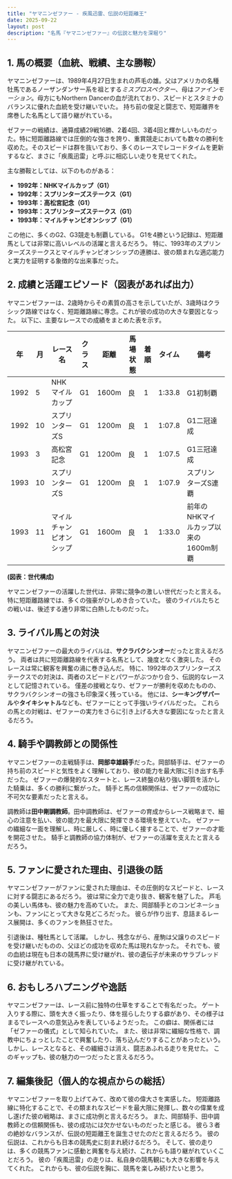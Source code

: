 ```yaml
---
title: "ヤマニンゼファー - 疾風迅雷、伝説の短距離王"
date: 2025-09-22
layout: post
description: "名馬『ヤマニンゼファー』の伝説と魅力を深堀り"
---
```


## 1. 馬の概要（血統、戦績、主な勝鞍）

ヤマニンゼファーは、1989年4月27日生まれの芦毛の雄。父はアメリカの名種牡馬であるノーザンダンサー系を祖とする*ミスプロスペクター*、母は*ファインモーション*。母方にもNorthern Dancerの血が流れており、スピードとスタミナのバランスに優れた血統を受け継いでいた。  持ち前の俊足と闘志で、短距離界を席巻した名馬として語り継がれている。

ゼファーの戦績は、通算成績29戦16勝、2着4回、3着4回と輝かしいものだった。特に短距離路線では圧倒的な強さを誇り、重賞競走においても数々の勝利を収めた。そのスピードは群を抜いており、多くのレースでレコードタイムを更新するなど、まさに「疾風迅雷」と呼ぶに相応しい走りを見せてくれた。

主な勝鞍としては、以下のものがある：

* **1992年：NHKマイルカップ（G1）**  
* **1992年：スプリンターズステークス（G1）**
* **1993年：高松宮記念（G1）**
* **1993年：スプリンターズステークス（G1）**
* **1993年：マイルチャンピオンシップ（G1）**


この他に、多くのG2、G3競走も制覇している。  G1を4勝という記録は、短距離馬としては非常に高いレベルの活躍と言えるだろう。  特に、1993年のスプリンターズステークスとマイルチャンピオンシップの連勝は、彼の類まれな適応能力と実力を証明する象徴的な出来事だった。


## 2. 成績と活躍エピソード（図表があれば出力）

ヤマニンゼファーは、2歳時からその素質の高さを示していたが、3歳時はクラシック路線ではなく、短距離路線に専念。これが彼の成功の大きな要因となった。  以下に、主要なレースでの成績をまとめた表を示す。

| 年 | 月 | レース名           | クラス | 距離 | 馬場状態 | 着順 | タイム       | 備考                                      |
|---|----|--------------------|-------|------|----------|------|-------------|-------------------------------------------|
| 1992 | 5  | NHKマイルカップ     | G1    | 1600m| 良       | 1    | 1:33.8      | G1初制覇                                  |
| 1992 | 10 | スプリンターズS    | G1    | 1200m| 良       | 1    | 1:07.8      |  G1二冠達成                               |
| 1993 | 3  | 高松宮記念         | G1    | 1200m| 良       | 1    | 1:07.5      |  G1三冠達成                               |
| 1993 | 10 | スプリンターズS    | G1    | 1200m| 良       | 1    | 1:07.9      |  スプリンターズS連覇                     |
| 1993 | 11 | マイルチャンピオンシップ| G1    | 1600m| 良       | 1    | 1:33.0      |  前年のNHKマイルカップ以来の1600m制覇       |


**(図表：世代構成)**

ヤマニンゼファーの活躍した世代は、非常に競争の激しい世代だったと言える。  特に短距離路線では、多くの強豪がひしめき合っていた。  彼のライバルたちとの戦いは、後述する通り非常に白熱したものだった。


## 3. ライバル馬との対決

ヤマニンゼファーの最大のライバルは、**サクラバクシンオー**だったと言えるだろう。  両者は共に短距離路線を代表する名馬として、幾度となく激突した。  そのレースは常に観客を興奮の渦に巻き込んだ。  特に、1992年のスプリンターズステークスでの対決は、両者のスピードとパワーがぶつかり合う、伝説的なレースとして記憶されている。  僅差の接戦となり、ゼファーが勝利を収めたものの、サクラバクシンオーの強さも印象深く残っている。  他には、**シーキングザパール**や**タイキシャトル**なども、ゼファーにとって手強いライバルだった。  これらの馬との対戦は、ゼファーの実力をさらに引き上げる大きな要因になったと言えるだろう。


## 4. 騎手や調教師との関係性

ヤマニンゼファーの主戦騎手は、**岡部幸雄騎手**だった。岡部騎手は、ゼファーの持ち前のスピードと気性をよく理解しており、彼の能力を最大限に引き出す名手だった。  ゼファーの爆発的なスタートと、レース終盤の粘り強い脚質を活かした騎乗は、多くの勝利に繋がった。  騎手と馬の信頼関係は、ゼファーの成功に不可欠な要素だったと言える。

調教師は**田中剛調教師**。田中調教師は、ゼファーの育成からレース戦略まで、細心の注意を払い、彼の能力を最大限に発揮できる環境を整えていた。  ゼファーの繊細な一面を理解し、時に厳しく、時に優しく接することで、ゼファーの才能を開花させた。  騎手と調教師の協力体制が、ゼファーの活躍を支えたと言えるだろう。


## 5. ファンに愛された理由、引退後の話

ヤマニンゼファーがファンに愛された理由は、その圧倒的なスピードと、レースに対する闘志にあるだろう。  彼は常に全力で走り抜き、観客を魅了した。  芦毛の美しい馬体も、彼の魅力を高めていた。  また、岡部騎手とのコンビネーションも、ファンにとって大きな見どころだった。  彼らが作り出す、息詰まるレース展開は、多くのファンを熱狂させた。

引退後は、種牡馬として活躍。  しかし、残念ながら、産駒は父譲りのスピードを受け継いだものの、父ほどの成功を収めた馬は現れなかった。  それでも、彼の血統は現在も日本の競馬界に受け継がれ、彼の遺伝子が未来のサラブレッドに受け継がれている。


## 6. おもしろハプニングや逸話

ヤマニンゼファーは、レース前に独特の仕草をすることで有名だった。  ゲート入りする際に、頭を大きく振ったり、体を揺らしたりする癖があり、その様子はまるでレースへの意気込みを表しているようだった。  この癖は、関係者には「ゼファーの儀式」として知られていた。  また、彼は非常に繊細な性格で、調教中にちょっとしたことで興奮したり、落ち込んだりすることがあったという。  しかし、レースとなると、その繊細さは消え、闘志あふれる走りを見せた。  このギャップも、彼の魅力の一つだったと言えるだろう。


## 7. 編集後記（個人的な視点からの総括）

ヤマニンゼファーを取り上げてみて、改めて彼の偉大さを実感した。  短距離路線に特化することで、その類まれなスピードを最大限に発揮し、数々の偉業を成し遂げた彼の戦略は、まさに成功例と言えるだろう。  また、岡部騎手、田中調教師との信頼関係も、彼の成功には欠かせないものだったと感じる。  彼ら３者の絶妙なバランスが、伝説の短距離王を誕生させたのだと言えるだろう。  彼の伝説は、これからも日本の競馬史に刻まれ続けるだろう。  そして、彼の走りは、多くの競馬ファンに感動と興奮を与え続け、これからも語り継がれていくことだろう。  彼の「疾風迅雷」の走りは、私自身の競馬観にも大きな影響を与えてくれた。  これからも、彼の伝説を胸に、競馬を楽しみ続けたいと思う。

